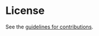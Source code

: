 # License

See the
[guidelines for contributions](https://github.com/tlswg/tls13-rfc/blob/master/CONTRIBUTING.md).
